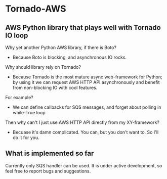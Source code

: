 Tornado-AWS
===========

AWS Python library that plays well with Tornado IO loop
-------------------------------------------------------

Why yet another Python AWS library, if there is Boto?
- Because Boto is blocking, and asynchronous IO rocks.

Why should library rely on Tornado?
- Because Tornado is the most mature async web-framework for Python; by using it we can request AWS HTTP API asynchronously and benefit from non-blocking IO with cool features.

For example?
- We can define callbacks for SQS messages, and forget about polling in while-True loop

Then why can't I just use AWS HTTP API directly from my XY-framework?
- Becuase it's damn complicated. You can, but you don't want to. So I'll do it for you.

What is implemented so far
--------------------------

Currently only SQS handler can be used. It is under active development, so feel free to report bugs and suggestions.
